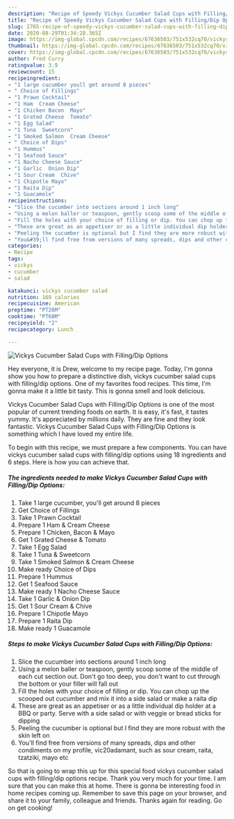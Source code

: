 ```yaml
---
description: "Recipe of Speedy Vickys Cucumber Salad Cups with Filling/Dip Options"
title: "Recipe of Speedy Vickys Cucumber Salad Cups with Filling/Dip Options"
slug: 2765-recipe-of-speedy-vickys-cucumber-salad-cups-with-filling-dip-options
date: 2020-08-29T01:34:28.365Z
image: https://img-global.cpcdn.com/recipes/67636503/751x532cq70/vickys-cucumber-salad-cups-with-fillingdip-options-recipe-main-photo.jpg
thumbnail: https://img-global.cpcdn.com/recipes/67636503/751x532cq70/vickys-cucumber-salad-cups-with-fillingdip-options-recipe-main-photo.jpg
cover: https://img-global.cpcdn.com/recipes/67636503/751x532cq70/vickys-cucumber-salad-cups-with-fillingdip-options-recipe-main-photo.jpg
author: Fred Curry
ratingvalue: 3.9
reviewcount: 15
recipeingredient:
- "1 large cucumber youll get around 8 pieces"
- " Choice of Fillings"
- "1 Prawn Cocktail"
- "1 Ham  Cream Cheese"
- "1 Chicken Bacon  Mayo"
- "1 Grated Cheese  Tomato"
- "1 Egg Salad"
- "1 Tuna  Sweetcorn"
- "1 Smoked Salmon  Cream Cheese"
- " Choice of Dips"
- "1 Hummus"
- "1 Seafood Sauce"
- "1 Nacho Cheese Sauce"
- "1 Garlic  Onion Dip"
- "1 Sour Cream  Chive"
- "1 Chipotle Mayo"
- "1 Raita Dip"
- "1 Guacamole"
recipeinstructions:
- "Slice the cucumber into sections around 1 inch long"
- "Using a melon baller or teaspoon, gently scoop some of the middle of each cut section out. Don&#39;t go too deep, you don&#39;t want to cut through the bottom or your filler will fall out"
- "Fill the holes with your choice of filling or dip. You can chop up the scooped out cucumber and mix it into a side salad or make a raita dip"
- "These are great as an appetiser or as a little individual dip holder at a BBQ or party. Serve with a side salad or with veggie or bread sticks for dipping"
- "Peeling the cucumber is optional but I find they are more robust with the skin left on"
- "You&#39;ll find free from versions of many spreads, dips and other condiments on my profile, vic20adamant, such as sour cream, raita, tzatziki, mayo etc"
categories:
- Recipe
tags:
- vickys
- cucumber
- salad

katakunci: vickys cucumber salad 
nutrition: 169 calories
recipecuisine: American
preptime: "PT26M"
cooktime: "PT60M"
recipeyield: "2"
recipecategory: Lunch

---
```



![Vickys Cucumber Salad Cups with Filling/Dip Options](https://img-global.cpcdn.com/recipes/67636503/751x532cq70/vickys-cucumber-salad-cups-with-fillingdip-options-recipe-main-photo.jpg)

Hey everyone, it is Drew, welcome to my recipe page. Today, I'm gonna show you how to prepare a distinctive dish, vickys cucumber salad cups with filling/dip options. One of my favorites food recipes. This time, I'm gonna make it a little bit tasty. This is gonna smell and look delicious.



Vickys Cucumber Salad Cups with Filling/Dip Options is one of the most popular of current trending foods on earth. It is easy, it's fast, it tastes yummy. It's appreciated by millions daily. They are fine and they look fantastic. Vickys Cucumber Salad Cups with Filling/Dip Options is something which I have loved my entire life.


To begin with this recipe, we must prepare a few components. You can have vickys cucumber salad cups with filling/dip options using 18 ingredients and 6 steps. Here is how you can achieve that.

<!--inarticleads1-->

##### The ingredients needed to make Vickys Cucumber Salad Cups with Filling/Dip Options:

1. Take 1 large cucumber, you&#39;ll get around 8 pieces
1. Get  Choice of Fillings
1. Take 1 Prawn Cocktail
1. Prepare 1 Ham &amp; Cream Cheese
1. Prepare 1 Chicken, Bacon &amp; Mayo
1. Get 1 Grated Cheese &amp; Tomato
1. Take 1 Egg Salad
1. Take 1 Tuna &amp; Sweetcorn
1. Take 1 Smoked Salmon &amp; Cream Cheese
1. Make ready  Choice of Dips
1. Prepare 1 Hummus
1. Get 1 Seafood Sauce
1. Make ready 1 Nacho Cheese Sauce
1. Take 1 Garlic &amp; Onion Dip
1. Get 1 Sour Cream &amp; Chive
1. Prepare 1 Chipotle Mayo
1. Prepare 1 Raita Dip
1. Make ready 1 Guacamole




<!--inarticleads2-->

##### Steps to make Vickys Cucumber Salad Cups with Filling/Dip Options:

1. Slice the cucumber into sections around 1 inch long
1. Using a melon baller or teaspoon, gently scoop some of the middle of each cut section out. Don&#39;t go too deep, you don&#39;t want to cut through the bottom or your filler will fall out
1. Fill the holes with your choice of filling or dip. You can chop up the scooped out cucumber and mix it into a side salad or make a raita dip
1. These are great as an appetiser or as a little individual dip holder at a BBQ or party. Serve with a side salad or with veggie or bread sticks for dipping
1. Peeling the cucumber is optional but I find they are more robust with the skin left on
1. You&#39;ll find free from versions of many spreads, dips and other condiments on my profile, vic20adamant, such as sour cream, raita, tzatziki, mayo etc




So that is going to wrap this up for this special food vickys cucumber salad cups with filling/dip options recipe. Thank you very much for your time. I am sure that you can make this at home. There is gonna be interesting food in home recipes coming up. Remember to save this page on your browser, and share it to your family, colleague and friends. Thanks again for reading. Go on get cooking!
